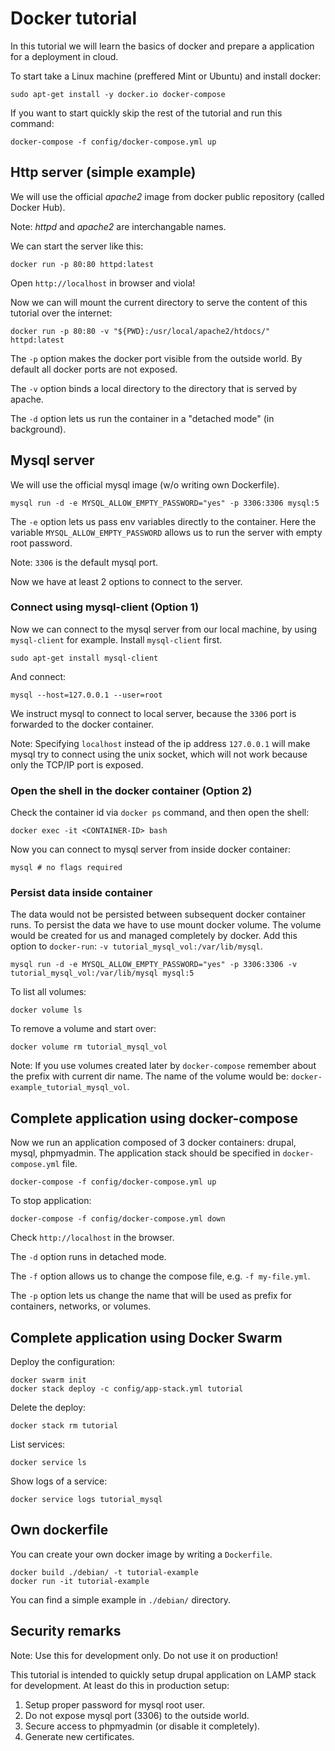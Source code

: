# Docker tutorial

In this tutorial we will learn the basics of docker and prepare a application
for a deployment in cloud.

To start take a Linux machine (preffered Mint or Ubuntu) and install docker:
```
sudo apt-get install -y docker.io docker-compose
```

If you want to start quickly skip the rest of the tutorial and run this
command:
```
docker-compose -f config/docker-compose.yml up
```

## Http server (simple example)

We will use the official *apache2* image from docker public repository (called
Docker Hub).

Note: *httpd* and *apache2* are interchangable names.

We can start the server like this:
```
docker run -p 80:80 httpd:latest
```
Open `http://localhost` in browser and viola!

Now we can will mount the current directory to serve the content of this
tutorial over the internet:
```
docker run -p 80:80 -v "${PWD}:/usr/local/apache2/htdocs/" httpd:latest
```

The `-p` option makes the docker port visible from the outside world. By
default all docker ports are not exposed.

The `-v` option binds a local directory to the directory that is served by
apache.

The `-d` option lets us run the container in a "detached mode" (in background).

## Mysql server 

We will use the official mysql image (w/o writing own Dockerfile).

```
mysql run -d -e MYSQL_ALLOW_EMPTY_PASSWORD="yes" -p 3306:3306 mysql:5
```

The `-e` option lets us pass env variables directly to the container. Here the
variable `MYSQL_ALLOW_EMPTY_PASSWORD` allows us to run the server with empty
root password.

Note: `3306` is the default mysql port.

Now we have at least 2 options to connect to the server.

### Connect using mysql-client (Option 1)

Now we can connect to the mysql server from our local machine, by using
`mysql-client` for example. Install `mysql-client` first.
```
sudo apt-get install mysql-client
```

And connect:
```
mysql --host=127.0.0.1 --user=root
```

We instruct mysql to connect to local server, because the `3306` port is
forwarded to the docker container. 

Note: Specifying `localhost` instead of the ip address `127.0.0.1` will make
mysql try to connect using the unix socket, which will not work because
only the TCP/IP port is exposed.

### Open the shell in the docker container (Option 2)

Check the container id via `docker ps` command, and then open the shell:
```
docker exec -it <CONTAINER-ID> bash
```

Now you can connect to mysql server from inside docker container:
```
mysql # no flags required 
```

### Persist data inside container

The data would not be persisted between subsequent docker container runs. To
persist the data we have to use mount docker volume. The volume would be
created for us and managed completely by docker. Add this option to `docker-run`:
`-v tutorial_mysql_vol:/var/lib/mysql`.

```
mysql run -d -e MYSQL_ALLOW_EMPTY_PASSWORD="yes" -p 3306:3306 -v tutorial_mysql_vol:/var/lib/mysql mysql:5
```

To list all volumes:
```
docker volume ls
```

To remove a volume and start over:
```
docker volume rm tutorial_mysql_vol
```

Note: If you use volumes created later by `docker-compose` remember about the
prefix with current dir name. The name of the volume would be:
`docker-example_tutorial_mysql_vol`.

## Complete application using docker-compose

Now we run an application composed of 3 docker containers: drupal, mysql,
phpmyadmin. The application stack should be specified in `docker-compose.yml`
file.
```
docker-compose -f config/docker-compose.yml up
```

To stop application:
```
docker-compose -f config/docker-compose.yml down
```

Check `http://localhost` in the browser.

The `-d` option runs in detached mode.

The `-f` option allows us to change the compose file, e.g. `-f my-file.yml`.

The `-p` option lets us change the name that will be used as prefix for
containers, networks, or volumes.

## Complete application using Docker Swarm

Deploy the configuration:
```
docker swarm init
docker stack deploy -c config/app-stack.yml tutorial
```

Delete the deploy:
```
docker stack rm tutorial
```

List services:
```
docker service ls
```

Show logs of a service:
```
docker service logs tutorial_mysql
```

## Own dockerfile

You can create your own docker image by writing a `Dockerfile`.
```
docker build ./debian/ -t tutorial-example
docker run -it tutorial-example
```
You can find a simple example in `./debian/` directory.

## Security remarks

Note: Use this for development only. Do not use it on production!

This tutorial is intended to quickly setup drupal application on LAMP stack for
development. At least do this in production setup:
1. Setup proper password for mysql root user.
2. Do not expose mysql port (3306) to the outside world.
3. Secure access to phpmyadmin (or disable it completely).
4. Generate new certificates.
